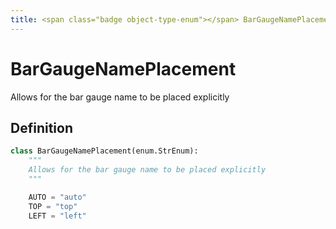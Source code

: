 ```yaml
---
title: <span class="badge object-type-enum"></span> BarGaugeNamePlacement
---
```

# <span class="badge object-type-enum"></span> BarGaugeNamePlacement

Allows for the bar gauge name to be placed explicitly

## Definition

```python
class BarGaugeNamePlacement(enum.StrEnum):
    """
    Allows for the bar gauge name to be placed explicitly
    """

    AUTO = "auto"
    TOP = "top"
    LEFT = "left"
```
